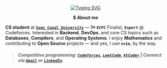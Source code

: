 <p align="center"><a href="https://git.io/typing-svg"><img src="https://readme-typing-svg.demolab.com?font=Play&pause=1000&color=33FF33&center=true&vCenter=true&width=420&height=18&lines=Hi,+I'm+Ahmed+Faraj_;Obsessed+with+CP+%26+Mathematics_;Feel+free+to+explore+my+repos_;ahmed@faraj:~$+grep+%22i%3C3bash%22+readme.md_" alt="Typing SVG" /></a></p>

<p align="center"><b>$ About me</b></p>
  
**CS student** at **[`Suez Canal University`](https://suez.edu.eg/ar/)** — **1× `ECPC`** Finalist, **`Expert`** @ Codeforces. Interested in **Backend**, **DevOps**, and core CS topics such as **Databases**, **Compilers**, and **Operating Systems**. I enjoy **Mathematics** and contributing to **Open Source** projects — and yes, I use **`nvim`**, by the way.

> ##### Competitive programming: [`Codeforces`](https://codeforces.com/profile/Ahmed_Faraj), [`LeetCode`](https://leetcode.com/u/Ahmed_Faraj/), [`AtCoder`](https://atcoder.jp/users/Ahmed_Faraj) | Connect via [`Gmail`](mailto:ahmedfrag4040@gmail.com) or [`LinkedIn`](https://www.linkedin.com/in/ahmed-faraj-cs/).
